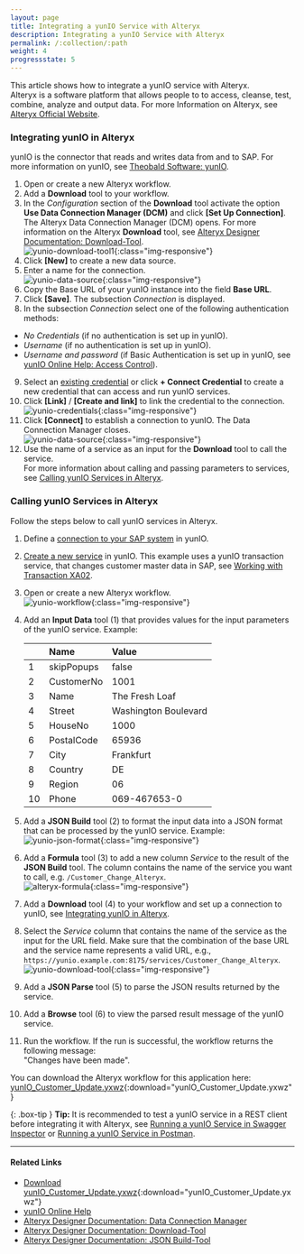 ```yaml
---
layout: page
title: Integrating a yunIO Service with Alteryx
description: Integrating a yunIO Service with Alteryx
permalink: /:collection/:path
weight: 4
progressstate: 5
---
```



This article shows how to integrate a yunIO service with Alteryx.<br>
Alteryx is a software platform that allows people to to access, cleanse, test, combine, analyze and output data. 
For more Information on Alteryx, see [Alteryx Official Website](https://www.alteryx.com/).

### Integrating yunIO in Alteryx

yunIO is the connector that reads and writes data from and to SAP.
For more information on yunIO, see [Theobald Software: yunIO](https://theobald-software.com/en/yunio/).

1. Open or create a new Alteryx workflow.
2. Add a **Download** tool to your workflow.
3. In the *Configuration* section of the **Download** tool activate the option **Use Data Connection Manager (DCM)** and click **[Set Up Connection]**. The Alteryx Data Connection Manager (DCM) opens.
For more information on the Alteryx **Download** tool, see [Alteryx Designer Documentation: Download-Tool](https://help.alteryx.com/20231/designer/download-tool).<br>
![yunio-download-tool1](/img/contents/yunio/yunio-download-tool1.png){:class="img-responsive"}
4. Click **[New]** to create a new data source.
5. Enter a name for the connection.<br>
![yunio-data-source](/img/contents/yunio/yunIO-data-source.png){:class="img-responsive"}
6. Copy the Base URL of your yunIO instance into the field **Base URL**.
7. Click **[Save]**. The subsection *Connection* is displayed.
8. In the subsection *Connection* select one of the following authentication methods: <br>
- *No Credentials* (if no authentication is set up in yunIO).
- *Username* (if no authentication is set up in yunIO).
- *Username and password* (if Basic Authentication is set up in yunIO, see [yunIO Online Help: Access Control](https://help.theobald-software.com/en/yunio/access-control#global-access-control)).
9. Select an [existing credential](#creating-credentials) or click **+ Connect Credential** to create a new credential that can access and run yunIO services.
10. Click **[Link]** / **[Create and link]** to link the credential to the connection.<br>
![yunio-credentials](/img/contents/yunio/yunIO-data-source.png){:class="img-responsive"}
11. Click **[Connect]** to establish a connection to yunIO. The Data Connection Manager closes.<br>
![yunio-data-source](/img/contents/yunio/yunIO-data-source-connect.png){:class="img-responsive"}
12. Use the name of a service as an input for the **Download** tool to call the service. <br>
For more information about calling and passing parameters to services, see [Calling yunIO Services in Alteryx](#calling-yunio-services-in-alteryx).

<!---
{: .box-note }
**Note:** The Alteryx Data Connection Manager is available as of Alteryx Designer version 2021.4. 
-->

### Calling yunIO Services in Alteryx

Follow the steps below to call yunIO services in Alteryx.<br>

1. Define a [connection to your SAP system](https://help.theobald-software.com/en/yunio/sap-connection) in yunIO. 
2. [Create a new service](https://help.theobald-software.com/en/yunio/getting-started#creating-a-service) in yunIO.
This example uses a yunIO transaction service, that changes customer master data in SAP, see [Working with Transaction XA02](https://kb.theobald-software.com/yunio/transaction-xa02).<br>
3. Open or create a new Alteryx workflow.<br>
![yunio-workflow](/img/contents/yunio/yunIO-workflow.png){:class="img-responsive"}
4. Add an **Input Data** tool (1) that provides values for the input parameters of the yunIO service. Example:

	|  | Name | Value |
	| :------ |:--- | :--- |
	| 1 | skipPopups | false |
	| 2 | CustomerNo | 1001 |
	| 3 | Name | The Fresh Loaf |
	| 4 | Street | Washington Boulevard |
	| 5 | HouseNo | 1000 |
	| 6 | PostalCode | 65936 |
	| 7 | City | Frankfurt |
	| 8 | Country | DE |
	| 9 | Region | 06 |
	| 10 | Phone | 069-467653-0 |

5. Add a **JSON Build** tool (2) to format the input data into a JSON format that can be processed by the yunIO service. Example:<br>
![yunio-json-format](/img/contents/yunio/yunio-json-format.png){:class="img-responsive"}
6. Add a **Formula** tool (3) to add a new column *Service* to the result of the **JSON Build** tool. 
The column contains the name of the service you want to call, e.g. `/Customer_Change_Alteryx`.<br>
![alteryx-formula](/img/contents/yunio/alteryx-formula.png){:class="img-responsive"}
7. Add a **Download** tool (4) to your workflow and set up a connection to yunIO, see [Integrating yunIO in Alteryx](#integrating-yunio-in-alteryx). 
8. Select the *Service* column that contains the name of the service as the input for the URL field. Make sure that the combination of the base URL and the service name represents a valid URL, e.g., `https://yunio.example.com:8175/services/Customer_Change_Alteryx`.<br>
![yunio-download-tool](/img/contents/yunio/yunio-download-tool.png){:class="img-responsive"}
8. Add a **JSON Parse** tool (5) to parse the JSON results returned by the service. 
9. Add a **Browse** tool (6) to view the parsed result message of the yunIO service. 
10. Run the workflow. If the run is successful, the workflow returns the following message:<br>
"Changes have been made".

You can download the Alteryx workflow for this application here: [yunIO_Customer_Update.yxwz](/files/yunio/yunIO_Customer_Update.yxwz){:download="yunIO_Customer_Update.yxwz"}

{: .box-tip }
**Tip:** It is recommended to test a yunIO service in a REST client before integrating it with Alteryx, see [Running a yunIO Service in Swagger Inspector](https://kb.theobald-software.com/yunio/running-a-yunio-service-in-swagger-inspector) or [Running a yunIO Service in Postman](https://kb.theobald-software.com/yunio/running-a-yunio-service-in-postman). 

<!--- The service uses the following input parameters:<br>
- skipPopups (this is a default parameter that is used by every service)
- CustomerNo
- Name
- Street
- HouseNo
- PostalCode
- City
- Country
- Region
- Phone 

```json
{
	 "skipPopups": "false",
	 "CustomerNo": "1001",
	 "Name": "The Fresh Loaf",
	 "Street": "Washington Boulevard",
	 "HouseNo": "1000",
	 "PostalCode": "65936",
	 "City": "Frankfurt",
	 "Country": "DE",
	 "Region": "06",
	 "Phone": "069-467653-0"
}
```-->

******

#### Related Links
- [Download yunIO_Customer_Update.yxwz](/files/yunio/yunIO_Customer_Update.yxwz){:download="yunIO_Customer_Update.yxwz"}
- [yunIO Online Help](https://help.theobald-software.com/en/yunio/index)
- [Alteryx Designer Documentation: Data Connection Manager](https://help.alteryx.com/20231/designer/dcm-designer)
- [Alteryx Designer Documentation: Download-Tool](https://help.alteryx.com/20231/designer/download-tool)
- [Alteryx Designer Documentation: JSON Build-Tool](https://help.alteryx.com/20231/designer/json-build-tool)
